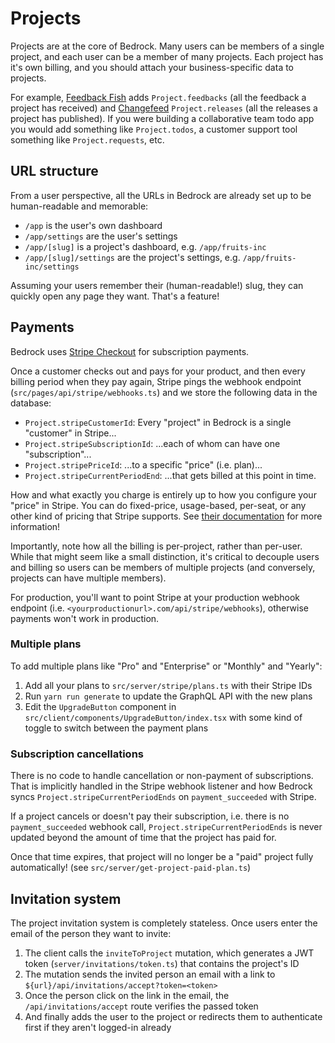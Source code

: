 # Projects

Projects are at the core of Bedrock. Many users can be members of a single project, and each user can be a member of many projects. Each project has it's own billing, and you should attach your business-specific data to projects.

For example, [Feedback Fish](https://feedback.fish) adds `Project.feedbacks` (all the feedback a project has received) and [Changefeed](https://changefeed.app) `Project.releases` (all the releases a project has published). If you were building a collaborative team todo app you would add something like `Project.todos`, a customer support tool something like `Project.requests`, etc.

## URL structure

From a user perspective, all the URLs in Bedrock are already set up to be human-readable and memorable:

- `/app` is the user's own dashboard
- `/app/settings` are the user's settings
- `/app/[slug]` is a project's dashboard, e.g. `/app/fruits-inc`
- `/app/[slug]/settings` are the project's settings, e.g. `/app/fruits-inc/settings`

Assuming your users remember their (human-readable!) slug, they can quickly open any page they want. That's a feature!

## Payments

Bedrock uses [Stripe Checkout](https://stripe.com/docs/payments/checkout) for subscription payments.

Once a customer checks out and pays for your product, and then every billing period when they pay again, Stripe pings the webhook endpoint (`src/pages/api/stripe/webhooks.ts`) and we store the following data in the database:

- `Project.stripeCustomerId`: Every "project" in Bedrock is a single "customer" in Stripe...
- `Project.stripeSubscriptionId`: ...each of whom can have one "subscription"...
- `Project.stripePriceId`: ...to a specific "price" (i.e. plan)...
- `Project.stripeCurrentPeriodEnd`: ...that gets billed at this point in time.

How and what exactly you charge is entirely up to how you configure your "price" in Stripe. You can do fixed-price, usage-based, per-seat, or any other kind of pricing that Stripe supports. See [their documentation](https://stripe.com/docs/billing/subscriptions/examples) for more information!

Importantly, note how all the billing is per-project, rather than per-user. While that might seem like a small distinction, it's critical to decouple users and billing so users can be members of multiple projects (and conversely, projects can have multiple members).

For production, you'll want to point Stripe at your production webhook endpoint (i.e. `<yourproductionurl>.com/api/stripe/webhooks`), otherwise payments won't work in production.

### Multiple plans

To add multiple plans like "Pro" and "Enterprise" or "Monthly" and "Yearly":

1. Add all your plans to `src/server/stripe/plans.ts` with their Stripe IDs
2. Run `yarn run generate` to update the GraphQL API with the new plans
3. Edit the `UpgradeButton` component in `src/client/components/UpgradeButton/index.tsx` with some kind of toggle to switch between the payment plans

### Subscription cancellations

There is no code to handle cancellation or non-payment of subscriptions. That is implicitly handled in the Stripe webhook listener and how Bedrock syncs `Project.stripeCurrentPeriodEnds` on `payment_succeeded` with Stripe.

If a project cancels or doesn't pay their subscription, i.e. there is no `payment_succeeded` webhook call, `Project.stripeCurrentPeriodEnds` is never updated beyond the amount of time that the project has paid for.

Once that time expires, that project will no longer be a "paid" project fully automatically! (see `src/server/get-project-paid-plan.ts`)

## Invitation system

The project invitation system is completely stateless. Once users enter the email of the person they want to invite:

1. The client calls the `inviteToProject` mutation, which generates a JWT token (`server/invitations/token.ts`) that contains the project's ID
2. The mutation sends the invited person an email with a link to `${url}/api/invitations/accept?token=<token>`
3. Once the person click on the link in the email, the `/api/invitations/accept` route verifies the passed token
4. And finally adds the user to the project or redirects them to authenticate first if they aren't logged-in already
